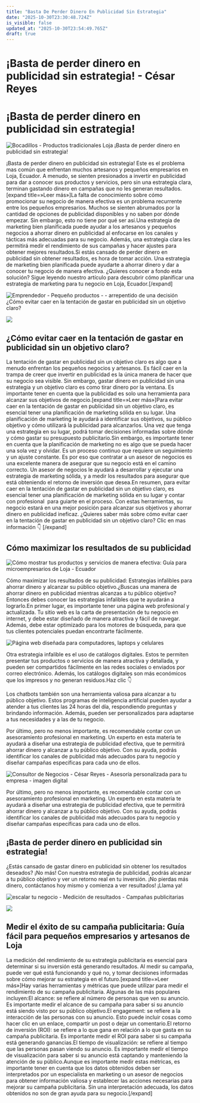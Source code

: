 ```yaml
---
title: "Basta De Perder Dinero En Publicidad Sin Estrategia"
date: "2025-10-30T23:30:48.724Z"
is_visible: false
updated_at: "2025-10-30T23:54:49.765Z"
draft: true
---
```


# ¡Basta de perder dinero en publicidad sin estrategia! - César Reyes
# ¡Basta de perder dinero en publicidad sin estrategia!
![Bocadillos - Productos tradicionales Loja ¡Basta de perder dinero en publicidad sin estrategia!](https://cesarreyesjaramillo.com/wp-content/uploads/2023/01/Catalogos-Digitales-Economicos-1.jpg)
¡Basta de perder dinero en publicidad sin estrategia! Este es el problema mas común que enfrentan muchos artesanos y pequeños empresarios en Loja, Ecuador. A menudo, se sienten presionados a invertir en publicidad para dar a conocer sus productos y servicios, pero sin una estrategia clara, terminan gastando dinero en campañas que no les generan resultados.[expand title=»Leer más»]La falta de conocimiento sobre cómo promocionar su negocio de manera efectiva es un problema recurrente entre los pequeños empresarios. Muchos se sienten abrumados por la cantidad de opciones de publicidad disponibles y no saben por dónde empezar. Sin embargo, esto no tiene por qué ser así.Una estrategia de marketing bien planificada puede ayudar a los artesanos y pequeños negocios a ahorrar dinero en publicidad al enfocarse en los canales y tácticas más adecuadas para su negocio. Además, una estrategia clara les permitirá medir el rendimiento de sus campañas y hacer ajustes para obtener mejores resultados.Si estás cansado de perder dinero en publicidad sin obtener resultados, es hora de tomar acción. Una estrategia de marketing bien planificada puede ayudarte a ahorrar dinero y dar a conocer tu negocio de manera efectiva. ¿Quieres conocer a fondo esta solución? Sigue leyendo nuestro artículo para descubrir cómo planificar una estrategia de marketing para tu negocio en Loja, Ecuador.[/expand]
![Emprendedor - Pequeño productos - - arrepentido de una decisión ¿Cómo evitar caer en la tentación de gastar en publicidad sin un objetivo claro?](https://cesarreyesjaramillo.com/wp-content/uploads/2023/01/Catalogos-Digitales-Economicos-2.jpg)
![](https://cesarreyesjaramillo.com/wp-content/uploads/2023/01/frame-about-nikicivi-3.png)
## ¿Cómo evitar caer en la tentación de gastar en publicidad sin un objetivo claro?
La tentación de gastar en publicidad sin un objetivo claro es algo que a menudo enfrentan los pequeños negocios y artesanos. Es fácil caer en la trampa de creer que invertir en publicidad es la única manera de hacer que su negocio sea visible. Sin embargo, gastar dinero en publicidad sin una estrategia y un objetivo claro es como tirar dinero por la ventana. Es importante tener en cuenta que la publicidad es solo una herramienta para alcanzar sus objetivos de negocio.[expand title=»Leer más»]Para evitar caer en la tentación de gastar en publicidad sin un objetivo claro, es esencial tener una planificación de marketing sólida en su lugar. Una planificación de marketing le ayudará a identificar sus objetivos, su público objetivo y cómo utilizará la publicidad para alcanzarlos. Una vez que tenga una estrategia en su lugar, podrá tomar decisiones informadas sobre dónde y cómo gastar su presupuesto publicitario.Sin embargo, es importante tener en cuenta que la planificación de marketing no es algo que se pueda hacer una sola vez y olvidar. Es un proceso continuo que requiere un seguimiento y un ajuste constante. Es por eso que contratar a un asesor de negocios es una excelente manera de asegurar que su negocio está en el camino correcto. Un asesor de negocios le ayudará a desarrollar y ejecutar una estrategia de marketing sólida, y a medir los resultados para asegurar que está obteniendo el retorno de inversión que desea.En resumen, para evitar caer en la tentación de gastar en publicidad sin un objetivo claro, es esencial tener una planificación de marketing sólida en su lugar y contar con profesional  para guiarte en el proceso. Con estas herramientas, su negocio estará en una mejor posición para alcanzar sus objetivos y ahorrar dinero en publicidad ineficaz. ¿Quieres saber más sobre cómo evitar caer en la tentación de gastar en publicidad sin un objetivo claro? Clic en mas información 👇 [/expand]
## Cómo maximizar los resultados de su publicidad
![Cómo mostrar tus productos y servicios de manera efectiva: Guía para microempresarios de Loja - Ecuador](https://cesarreyesjaramillo.com/wp-content/uploads/2023/01/design-web-bicicletas-rutas-bike-tour-asturias-dilse-estudio-creativo.jpg)
Cómo maximizar los resultados de su publicidad: Estrategias infalibles para ahorrar dinero y alcanzar su público objetivo.¿Buscas una manera de ahorrar dinero en publicidad mientras alcanzas a tu público objetivo? Entonces debes conocer las estrategias infalibles que te ayudarán a lograrlo.En primer lugar, es importante tener una página web profesional y actualizada. Tu sitio web es la carta de presentación de tu negocio en internet, y debe estar diseñado de manera atractiva y fácil de navegar. Además, debe estar optimizado para los motores de búsqueda, para que tus clientes potenciales puedan encontrarte fácilmente.
![Página web diseñada para computadores, laptops y celulares](https://cesarreyesjaramillo.com/wp-content/uploads/2023/01/paginas-web-–-automatizo-tu-negocio2022-2-1024x1024.png)
Otra estrategia infalible es el uso de catálogos digitales. Estos te permiten presentar tus productos o servicios de manera atractiva y detallada, y pueden ser compartidos fácilmente en las redes sociales o enviados por correo electrónico. Además, los catálogos digitales son más económicos que los impresos y no generan residuos.Haz clic 👇
Los chatbots también son una herramienta valiosa para alcanzar a tu público objetivo. Estos programas de inteligencia artificial pueden ayudar a atender a tus clientes las 24 horas del día, respondiendo preguntas y brindando información. Además, pueden ser personalizados para adaptarse a tus necesidades y a las de tu negocio.
Por último, pero no menos importante, es recomendable contar con un asesoramiento profesional en marketing. Un experto en esta materia te ayudará a diseñar una estrategia de publicidad efectiva, que te permitirá ahorrar dinero y alcanzar a tu público objetivo. Con su ayuda, podrás identificar los canales de publicidad más adecuados para tu negocio y diseñar campañas específicas para cada uno de ellos.
![Consultor de Negocios - César Reyes - Asesoría personalizada para tu empresa - imagen digital](https://cesarreyesjaramillo.com/wp-content/uploads/2023/01/Diseno-sin-titulo-97.png)
Por último, pero no menos importante, es recomendable contar con un asesoramiento profesional en marketing. Un experto en esta materia te ayudará a diseñar una estrategia de publicidad efectiva, que te permitirá ahorrar dinero y alcanzar a tu público objetivo. Con su ayuda, podrás identificar los canales de publicidad más adecuados para tu negocio y diseñar campañas específicas para cada uno de ellos.
## ¡Basta de perder dinero en publicidad sin estrategia!
¿Estás cansado de gastar dinero en publicidad sin obtener los resultados deseados? ¡No más! Con nuestra estrategia de publicidad, podrás alcanzar a tu público objetivo y ver un retorno real en tu inversión. ¡No pierdas más dinero, contáctanos hoy mismo y comienza a ver resultados! ¡Llama ya!
![escalar tu negocio - Medición de resultados - Campañas publicitarias](https://cesarreyesjaramillo.com/wp-content/uploads/2023/01/¿Frustracion-por-la-falta-de-clientes-992-×-1074-px-2.png)
![](https://cesarreyesjaramillo.com/wp-content/uploads/2023/01/frame-about-nikicivi-3.png)
## Medir el éxito de su campaña publicitaria: Guía fácil para pequeños empresarios y artesanos de Loja
La medición del rendimiento de su estrategia publicitaria es esencial para determinar si su inversión está generando resultados. Al medir su campaña, puede ver qué está funcionando y qué no, y tomar decisiones informadas sobre cómo mejorar su estrategia en el futuro.[expand title=»Leer más»]Hay varias herramientas y métricas que puede utilizar para medir el rendimiento de su campaña publicitaria. Algunas de las más populares incluyen:El alcance: se refiere al número de personas que ven su anuncio. Es importante medir el alcance de su campaña para saber si su anuncio está siendo visto por su público objetivo.El engagement: se refiere a la interacción de las personas con su anuncio. Esto puede incluir cosas como hacer clic en un enlace, compartir un post o dejar un comentario.El retorno de inversión (ROI): se refiere a lo que gana en relación a lo que gasta en su campaña publicitaria. Es importante medir el ROI para saber si su campaña está generando ganancias.El tiempo de visualización: se refiere al tiempo que las personas pasan viendo su anuncio. Es importante medir el tiempo de visualización para saber si su anuncio está captando y manteniendo la atención de su público.Aunque es importante medir estas métricas, es importante tener en cuenta que los datos obtenidos deben ser interpretados por un especialista en marketing o un asesor de negocios para obtener información valiosa y establecer las acciones necesarias para mejorar su campaña publicitaria. Sin una interpretación adecuada, los datos obtenidos no son de gran ayuda para su negocio.[/expand]